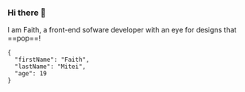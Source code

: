 ### Hi there 👋
I am Faith, a front-end sofware developer with an eye for designs that ==pop==!

```
{
  "firstName": "Faith",
  "lastName": "Mitei",
  "age": 19
}
``` 

<!--
**Faye-72/faye-72** is a ✨ _special_ ✨ repository because its `README.md` (this file) appears on your GitHub profile.

Here are some ideas to get you started:

- 🔭 I’m currently working on ...
- 🌱 I’m currently learning ...
- 👯 I’m looking to collaborate on ...
- 🤔 I’m looking for help with ...
- 💬 Ask me about ...
- 📫 How to reach me: ...
- 😄 Pronouns: ...
- ⚡ Fun fact: ...
-->
